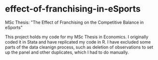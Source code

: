 # effect-of-franchising-in-eSports
MSc Thesis: "The Effect of Franchising on the Competitive Balance in eSports"

This project holds my code for my MSc Thesis in Economics. I originally coded it in Stata and have replicated my code in R. I have excluded some parts of the data cleanign process, such as deletion of observations to set up the panel and other duplicates, which I had to do manually.
